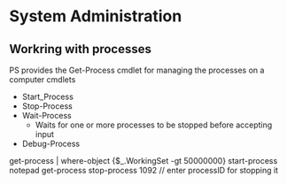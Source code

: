 # System Administration
## Workring with processes
PS provides the Get-Process cmdlet for managing the processes on a computer
cmdlets
 - Start_Process
 - Stop-Process
 - Wait-Process
   - Waits for one or more processes to be stopped before accepting input
 - Debug-Process

get-process | where-object {$_.WorkingSet -gt 50000000}
start-process notepad
get-process
stop-process 1092 // enter processID for stopping it
